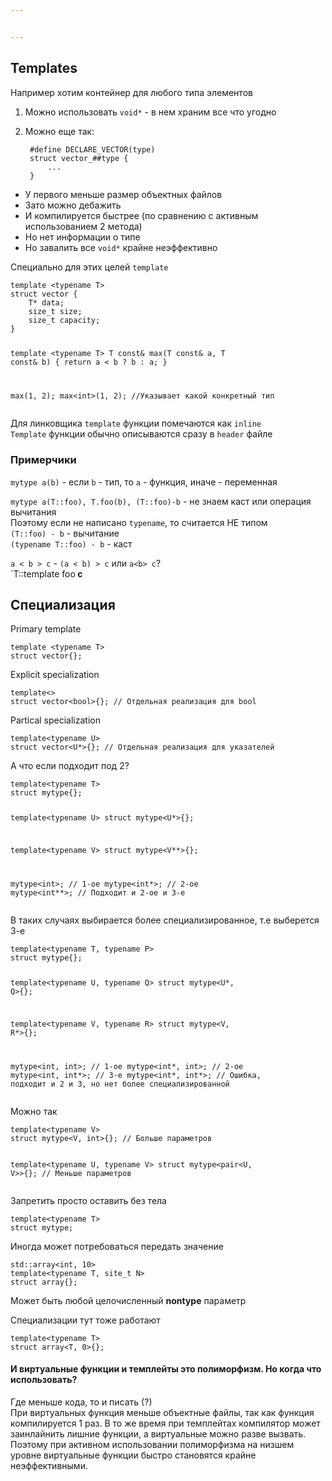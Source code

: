 ```yaml
---


---
```


<h2 id="templates">Templates</h2>
<p>Например хотим контейнер для любого типа элементов</p>
<ol>
<li>
<p>Можно использовать <code>void*</code> - в нем храним все что угодно</p>
</li>
<li>
<p>Можно еще так:</p>
<pre><code> #define DECLARE_VECTOR(type)
 struct vector_##type {
     ...
 }
</code></pre>
</li>
</ol>
<ul>
<li>У первого меньше размер объектных файлов</li>
<li>Зато можно дебажить</li>
<li>И компилируется быстрее (по сравнению с активным использованием 2 метода)</li>
<li>Но нет информации о типе</li>
<li>Но завалить все <code>void*</code> крайне неэффективно</li>
</ul>
<p>Специально для этих целей <code>template</code></p>
<pre><code>template &lt;typename T&gt;
struct vector {
    T* data;
    size_t size;
    size_t capacity;
}

template &lt;typename T&gt; 
T const&amp; max(T const&amp; a, T const&amp; b) {
	return a &lt; b ? b : a;
}

max(1, 2);
max&lt;int&gt;(1, 2); //Указывает какой конкретный тип
</code></pre>
<p>Для линковщика <code>template</code> функции помечаются как <code>inline</code><br>
<code>Template</code> функции обычно описываются сразу в <code>header</code> файле</p>
<h3 id="примерчики">Примерчики</h3>
<p><code>mytype a(b)</code> - если <code>b</code> - тип, то <code>a</code> - функция, иначе - переменная</p>
<p><code>mytype a(T::foo), T.foo(b), (T::foo)-b</code> - не знаем каст или операция вычитания<br>
Поэтому если не написано <code>typename</code>, то считается  НЕ типом<br>
<code>(T::foo) - b</code> - вычитание<br>
<code>(typename T::foo) - b</code> - каст</p>
<p><code>a &lt; b &gt; c</code> - <code>(a &lt; b) &gt; c</code> или  <code>a&lt;b&gt; c</code>?<br>
`T::template foo<b> c</b></p>
<h2 id="специализация">Специализация</h2>
<p>Primary template</p>
<pre><code>template &lt;typename T&gt; 
struct vector{};
</code></pre>
<p>Explicit specialization</p>
<pre><code>template&lt;&gt;
struct vector&lt;bool&gt;{}; // Отдельная реализация для bool
</code></pre>
<p>Partical specialization</p>
<pre><code>template&lt;typename U&gt;
struct vector&lt;U*&gt;{}; // Отдельная реализация для указателей
</code></pre>
<p>А что если подходит под 2?</p>
<pre><code>template&lt;typename T&gt;
struct mytype{}; 

template&lt;typename U&gt;
struct mytype&lt;U*&gt;{}; 

template&lt;typename V&gt;
struct mytype&lt;V**&gt;{}; 

mytype&lt;int&gt;;   // 1-ое
mytype&lt;int*&gt;;  // 2-ое
mytype&lt;int**&gt;; // Подходит и 2-ое и 3-е
</code></pre>
<p>В таких случаях выбирается более специализированное, т.е выберется 3-е</p>
<pre><code>template&lt;typename T, typename P&gt;
struct mytype{}; 

template&lt;typename U, typename Q&gt;
struct mytype&lt;U*, Q&gt;{}; 

template&lt;typename V, typename R&gt;
struct mytype&lt;V, R*&gt;{}; 

mytype&lt;int, int&gt;;   // 1-ое
mytype&lt;int*, int&gt;;  // 2-ое
mytype&lt;int, int*&gt;;  // 3-е
mytype&lt;int*, int*&gt;; // Ошибка, подходит и 2 и 3, но нет более специализированной
</code></pre>
<p>Можно так</p>
<pre><code>template&lt;typename V&gt;
struct mytype&lt;V, int&gt;{}; // Больше параметров

template&lt;typename U, typename V&gt;
struct mytype&lt;pair&lt;U, V&gt;&gt;{}; // Меньше параметров
</code></pre>
<p>Запретить просто оставить без тела</p>
<pre><code>template&lt;typename T&gt;
struct mytype;
</code></pre>
<p>Иногда может потребоваться передать значение</p>
<pre><code>std::array&lt;int, 10&gt;
template&lt;typename T, site_t N&gt;
struct array{};
</code></pre>
<p>Может быть любой целочисленный <strong>nontype</strong> параметр</p>
<p>Специализации тут тоже работают</p>
<pre><code>template&lt;typename T&gt;
struct array&lt;T, 0&gt;{};
</code></pre>
<h4 id="и-виртуальные-функции-и-темплейты-это-полиморфизм.-но-когда-что-использовать">И виртуальные функции и темплейты это полиморфизм. Но когда что использовать?</h4>
<p>Где меньше кода, то и писать (?)<br>
При виртуальных функция меньше объектные файлы, так как функция компилируется 1 раз. В то же время при темплейтах компилятор может заинлайнить лишние функции, а виртуальные можно разве вызвать.<br>
Поэтому при активном использовании полиморфизма на низшем уровне виртуальные функции быстро становятся крайне неэффективными.</p>


